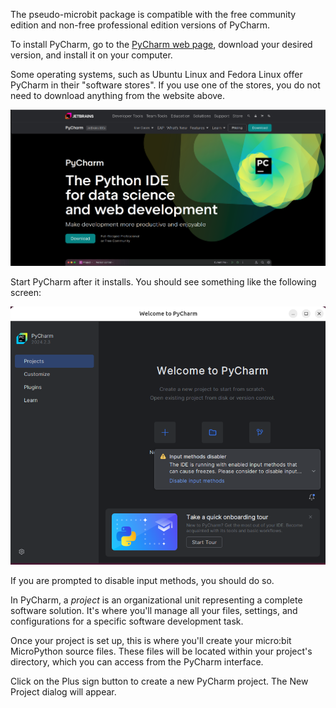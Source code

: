 The pseudo-microbit package is compatible with the free community edition and 
non-free professional edition
versions of PyCharm. 

To install PyCharm, go to the 
[PyCharm web page](https://www.jetbrains.com/pycharm/), 
download your desired version, and install it on your computer.

Some operating systems, such as Ubuntu Linux and Fedora Linux offer PyCharm 
in their "software stores". If you use 
one of the stores, you do not need to download anything from the website above.

![](./images/pycharm_install_1.png)

Start PyCharm after it installs. You should see something like 
the following screen:

![](./images/pycharm_install_2.png)

If you are prompted to disable input methods, you should do so.


In PyCharm, a _project_ is an organizational unit representing 
a complete software solution. It's where you'll manage all your files, 
settings, and configurations for a specific software development task.

Once your project is set up, this is where you'll create 
your micro:bit MicroPython source files. These files will be 
located within your project's directory, which you can access from 
the PyCharm interface.

Click on the Plus sign button to create a new PyCharm project. The New Project
dialog will appear.





